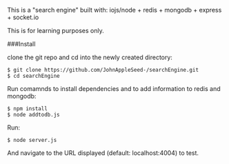 This is a "search engine" built with:
  iojs/node + redis + mongodb + express + socket.io

This is for learning purposes only.

###Install

clone the git repo and cd into the newly created directory:
```
$ git clone https://github.com/JohnAppleSeed-/searchEngine.git
$ cd searchEngine
```
Run comamnds to install dependencies and to add information to redis and mongodb:
```
$ npm install
$ node addtodb.js
```
Run:
```
$ node server.js
```

And navigate to the URL displayed (default: localhost:4004) to test.
